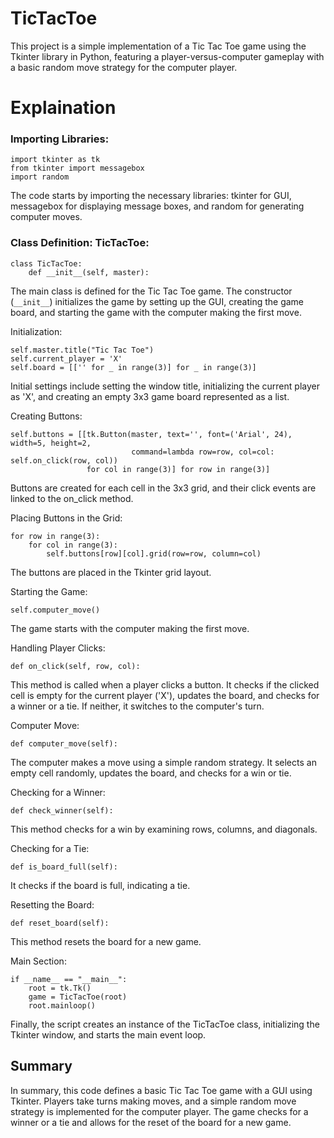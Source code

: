 # TicTacToe
This project is a simple implementation of a Tic Tac Toe game using the Tkinter library in Python, featuring a player-versus-computer gameplay with a basic random move strategy for the computer player.


# Explaination

### Importing Libraries:
```
import tkinter as tk
from tkinter import messagebox
import random
```
The code starts by importing the necessary libraries: tkinter for GUI, messagebox for displaying message boxes, and random for generating computer moves.

### Class Definition: TicTacToe:
```
class TicTacToe:
    def __init__(self, master):
```
The main class is defined for the Tic Tac Toe game. The constructor (`__init__`) initializes the game by setting up the GUI, creating the game board, and starting the game with the computer making the first move.

Initialization:
```
self.master.title("Tic Tac Toe")
self.current_player = 'X'
self.board = [['' for _ in range(3)] for _ in range(3)]
```
Initial settings include setting the window title, initializing the current player as 'X', and creating an empty 3x3 game board represented as a list.

Creating Buttons:
```
self.buttons = [[tk.Button(master, text='', font=('Arial', 24), width=5, height=2,
                           command=lambda row=row, col=col: self.on_click(row, col))
                 for col in range(3)] for row in range(3)]
```
Buttons are created for each cell in the 3x3 grid, and their click events are linked to the on_click method.

Placing Buttons in the Grid:
```
for row in range(3):
    for col in range(3):
        self.buttons[row][col].grid(row=row, column=col)
```
The buttons are placed in the Tkinter grid layout.

Starting the Game:
```
self.computer_move()
```
The game starts with the computer making the first move.

Handling Player Clicks:
```
def on_click(self, row, col):
```
This method is called when a player clicks a button. It checks if the clicked cell is empty for the current player ('X'), updates the board, and checks for a winner or a tie. If neither, it switches to the computer's turn.

Computer Move:
```
def computer_move(self):
```
The computer makes a move using a simple random strategy. It selects an empty cell randomly, updates the board, and checks for a win or tie.

Checking for a Winner:
```
def check_winner(self):
```
This method checks for a win by examining rows, columns, and diagonals.

Checking for a Tie:
```
def is_board_full(self):
```
It checks if the board is full, indicating a tie.

Resetting the Board:
```
def reset_board(self):
```
This method resets the board for a new game.

Main Section:
```
if __name__ == "__main__":
    root = tk.Tk()
    game = TicTacToe(root)
    root.mainloop()
```
Finally, the script creates an instance of the TicTacToe class, initializing the Tkinter window, and starts the main event loop.


## Summary
In summary, this code defines a basic Tic Tac Toe game with a GUI using Tkinter. Players take turns making moves, and a simple random move strategy is implemented for the computer player. The game checks for a winner or a tie and allows for the reset of the board for a new game.
